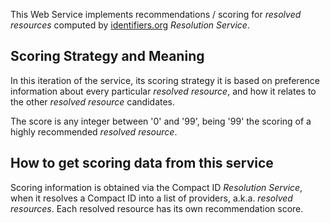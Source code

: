 This Web Service implements recommendations / scoring for _resolved resources_ computed by [identifiers.org](https://identifiers.org) _Resolution Service_.


## Scoring Strategy and Meaning
In this iteration of the service, its scoring strategy it is based on preference information
about every particular _resolved resource_, and how it relates to the other _resolved
resource_ candidates.

The score is any integer between '0' and '99', being '99' the scoring of a highly recommended
_resolved resource_.


## How to get scoring data from this service
Scoring information is obtained via the Compact ID _Resolution Service_, when it resolves a
Compact ID into a list of providers, a.k.a. _resolved resources_.
Each resolved resource has its own recommendation score.
